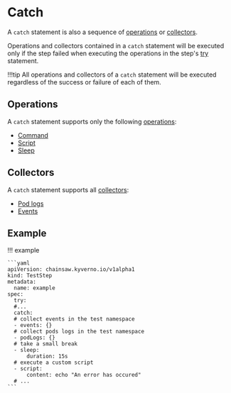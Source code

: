 # Catch

A `catch` statement is also a sequence of [operations](../operations/index.md) or [collectors](../collectors/index.md).

Operations and collectors contained in a `catch` statement will be executed only if the step failed when executing the operations in the step's [try](./try.md) statement.

!!!tip
    All operations and collectors of a `catch` statement will be executed regardless of the success or failure of each of them.

## Operations

A `catch` statement supports only the following [operations](../operations/index.md):

- [Command](../operations/command.md)
- [Script](../operations/script.md)
- [Sleep](../operations/sleep.md)

## Collectors

A `catch` statement supports all [collectors](../collectors/index.md):

- [Pod logs](../collectors/pod-logs.md)
- [Events](../collectors/events.md)

## Example

!!! example

    ```yaml
    apiVersion: chainsaw.kyverno.io/v1alpha1
    kind: TestStep
    metadata:
      name: example
    spec:
      try:
      #...
      catch:
      # collect events in the test namespace
      - events: {}
      # collect pods logs in the test namespace
      - podLogs: {}
      # take a small break
      - sleep:
          duration: 15s
      # execute a custom script
      - script:
          content: echo "An error has occured"
      # ...
    ```
